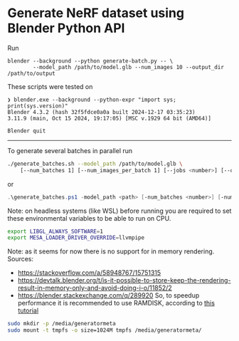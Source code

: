 # Generate NeRF dataset using Blender Python API

Run
```
blender --background --python generate-batch.py -- \
		--model_path /path/to/model.glb --num_images 10 --output_dir /path/to/output
```

These scripts were tested on
```
❯ blender.exe --background --python-expr "import sys; print(sys.version)"
Blender 4.3.2 (hash 32f5fdce0a0a built 2024-12-17 03:35:23)
3.11.9 (main, Oct 15 2024, 19:17:05) [MSC v.1929 64 bit (AMD64)]

Blender quit
```

---

To generate several batches in parallel run
```sh
./generate_batches.sh --model_path /path/to/model.glb \
    [--num_batches 1] [--num_images_per_batch 1] [--jobs <number>] [--output_dir <directory>]
```
or
```ps1
.\generate_batches.ps1 -model_path <path> [-num_batches <number>] [-num_images_per_batch <number>] [-jobs <number>] [-output_dir <directory>]"
```

Note: on headless systems (like WSL) before running you are required to set these environmental variables to be able to run on CPU.
```bash
export LIBGL_ALWAYS_SOFTWARE=1
export MESA_LOADER_DRIVER_OVERRIDE=llvmpipe
```

Note: as it seems for now there is no support for in memory rendering. Sources:
* https://stackoverflow.com/a/58948767/15751315
* https://devtalk.blender.org/t/is-it-possible-to-store-keep-the-rendering-result-in-memory-only-and-avoid-doing-i-o/11852/2
* https://blender.stackexchange.com/q/289920
So, to speedup performance it is recommended to use RAMDISK, according to [this tutorial](https://web.archive.org/web/20180123110848/http://ubuntublog.org/tutorials/how-to-create-ramdisk-linux.htm)
```bash
sudo mkdir -p /media/generatormeta
sudo mount -t tmpfs -o size=1024M tmpfs /media/generatormeta/
```
